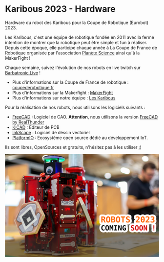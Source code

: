 # Karibous 2023 - Hardware
Hardware du robot des Karibous pour la Coupe de Robotique (Eurobot) 2023.

Les Karibous, c'est une équipe de robotique fondée en 2011 avec la ferme intention de montrer que la robotique peut être simple et fun à réaliser. Depuis cette époque, elle participe chaque année à La Coupe de France de Robotique organisée par l'association [Planète Science](https://www.planete-sciences.org/national/) ainsi qu'à la MakerFight !

Chaque semaine, suivez l'évolution de nos robots en live twitch sur [Barbatronic Live](https://www.twitch.tv/barbatroniclive) ! 
- Plus d'informations sur la Coupe de France de robotique : [coupederobotique.fr](https://www.coupederobotique.fr/)
- Plus d'informations sur la Makerfight : [MakerFight](https://www.makerfight.fr/)
- Plus d'informations sur notre équipe : [Les Karibous](http://www.leskaribous.fr)

Pour la réalisation de nos robots, nous utilisons les logiciels suivants :
- [FreeCAD](https://www.freecadweb.org/index.php?lang=fr) : Logiciel de CAO. **Attention**, nous utilisons la version [FreeCAD by RealThunder](https://github.com/realthunder/FreeCAD/releases)
- [KiCAD](https://www.kicad.org/) : Editeur de PCB
- [InkScape](https://inkscape.org/fr/) : Logiciel de déssin vectoriel
- [PlatformIO](https://platformio.org/) : Ecosystème open source dédié au développement IoT.

Ils sont libres, OpenSources et gratuits, n'hésitez pas à les utiliser ;)

![](robot_2023.png)
